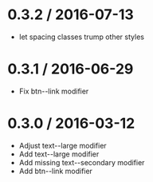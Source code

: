 
0.3.2 / 2016-07-13
==================

  * let spacing classes trump other styles

0.3.1 / 2016-06-29
==================

  * Fix btn--link modifier

0.3.0 / 2016-03-12
==================

  * Adjust text--large modifier
  * Add text--large modifier
  * Add missing text--secondary modifier
  * Add btn--link modifier

